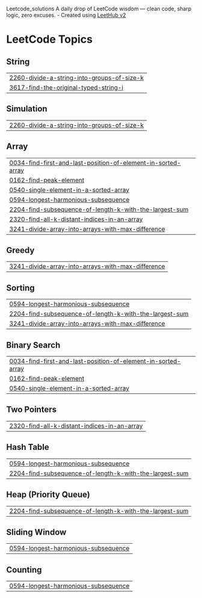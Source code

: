 Leetcode_solutions
A daily drop of LeetCode wisdom — clean code, sharp logic, zero excuses. - Created using [LeetHub v2](https://github.com/arunbhardwaj/LeetHub-2.0)

<!---LeetCode Topics Start-->
# LeetCode Topics
## String
|  |
| ------- |
| [2260-divide-a-string-into-groups-of-size-k](https://github.com/CB-ESWAR/https-github.com-CB-ESWAR-leetcode-solutions-/tree/master/2260-divide-a-string-into-groups-of-size-k) |
| [3617-find-the-original-typed-string-i](https://github.com/CB-ESWAR/https-github.com-CB-ESWAR-leetcode-solutions-/tree/master/3617-find-the-original-typed-string-i) |
## Simulation
|  |
| ------- |
| [2260-divide-a-string-into-groups-of-size-k](https://github.com/CB-ESWAR/https-github.com-CB-ESWAR-leetcode-solutions-/tree/master/2260-divide-a-string-into-groups-of-size-k) |
## Array
|  |
| ------- |
| [0034-find-first-and-last-position-of-element-in-sorted-array](https://github.com/CB-ESWAR/https-github.com-CB-ESWAR-leetcode-solutions-/tree/master/0034-find-first-and-last-position-of-element-in-sorted-array) |
| [0162-find-peak-element](https://github.com/CB-ESWAR/https-github.com-CB-ESWAR-leetcode-solutions-/tree/master/0162-find-peak-element) |
| [0540-single-element-in-a-sorted-array](https://github.com/CB-ESWAR/https-github.com-CB-ESWAR-leetcode-solutions-/tree/master/0540-single-element-in-a-sorted-array) |
| [0594-longest-harmonious-subsequence](https://github.com/CB-ESWAR/https-github.com-CB-ESWAR-leetcode-solutions-/tree/master/0594-longest-harmonious-subsequence) |
| [2204-find-subsequence-of-length-k-with-the-largest-sum](https://github.com/CB-ESWAR/https-github.com-CB-ESWAR-leetcode-solutions-/tree/master/2204-find-subsequence-of-length-k-with-the-largest-sum) |
| [2320-find-all-k-distant-indices-in-an-array](https://github.com/CB-ESWAR/https-github.com-CB-ESWAR-leetcode-solutions-/tree/master/2320-find-all-k-distant-indices-in-an-array) |
| [3241-divide-array-into-arrays-with-max-difference](https://github.com/CB-ESWAR/https-github.com-CB-ESWAR-leetcode-solutions-/tree/master/3241-divide-array-into-arrays-with-max-difference) |
## Greedy
|  |
| ------- |
| [3241-divide-array-into-arrays-with-max-difference](https://github.com/CB-ESWAR/https-github.com-CB-ESWAR-leetcode-solutions-/tree/master/3241-divide-array-into-arrays-with-max-difference) |
## Sorting
|  |
| ------- |
| [0594-longest-harmonious-subsequence](https://github.com/CB-ESWAR/https-github.com-CB-ESWAR-leetcode-solutions-/tree/master/0594-longest-harmonious-subsequence) |
| [2204-find-subsequence-of-length-k-with-the-largest-sum](https://github.com/CB-ESWAR/https-github.com-CB-ESWAR-leetcode-solutions-/tree/master/2204-find-subsequence-of-length-k-with-the-largest-sum) |
| [3241-divide-array-into-arrays-with-max-difference](https://github.com/CB-ESWAR/https-github.com-CB-ESWAR-leetcode-solutions-/tree/master/3241-divide-array-into-arrays-with-max-difference) |
## Binary Search
|  |
| ------- |
| [0034-find-first-and-last-position-of-element-in-sorted-array](https://github.com/CB-ESWAR/https-github.com-CB-ESWAR-leetcode-solutions-/tree/master/0034-find-first-and-last-position-of-element-in-sorted-array) |
| [0162-find-peak-element](https://github.com/CB-ESWAR/https-github.com-CB-ESWAR-leetcode-solutions-/tree/master/0162-find-peak-element) |
| [0540-single-element-in-a-sorted-array](https://github.com/CB-ESWAR/https-github.com-CB-ESWAR-leetcode-solutions-/tree/master/0540-single-element-in-a-sorted-array) |
## Two Pointers
|  |
| ------- |
| [2320-find-all-k-distant-indices-in-an-array](https://github.com/CB-ESWAR/https-github.com-CB-ESWAR-leetcode-solutions-/tree/master/2320-find-all-k-distant-indices-in-an-array) |
## Hash Table
|  |
| ------- |
| [0594-longest-harmonious-subsequence](https://github.com/CB-ESWAR/https-github.com-CB-ESWAR-leetcode-solutions-/tree/master/0594-longest-harmonious-subsequence) |
| [2204-find-subsequence-of-length-k-with-the-largest-sum](https://github.com/CB-ESWAR/https-github.com-CB-ESWAR-leetcode-solutions-/tree/master/2204-find-subsequence-of-length-k-with-the-largest-sum) |
## Heap (Priority Queue)
|  |
| ------- |
| [2204-find-subsequence-of-length-k-with-the-largest-sum](https://github.com/CB-ESWAR/https-github.com-CB-ESWAR-leetcode-solutions-/tree/master/2204-find-subsequence-of-length-k-with-the-largest-sum) |
## Sliding Window
|  |
| ------- |
| [0594-longest-harmonious-subsequence](https://github.com/CB-ESWAR/https-github.com-CB-ESWAR-leetcode-solutions-/tree/master/0594-longest-harmonious-subsequence) |
## Counting
|  |
| ------- |
| [0594-longest-harmonious-subsequence](https://github.com/CB-ESWAR/https-github.com-CB-ESWAR-leetcode-solutions-/tree/master/0594-longest-harmonious-subsequence) |
<!---LeetCode Topics End-->
